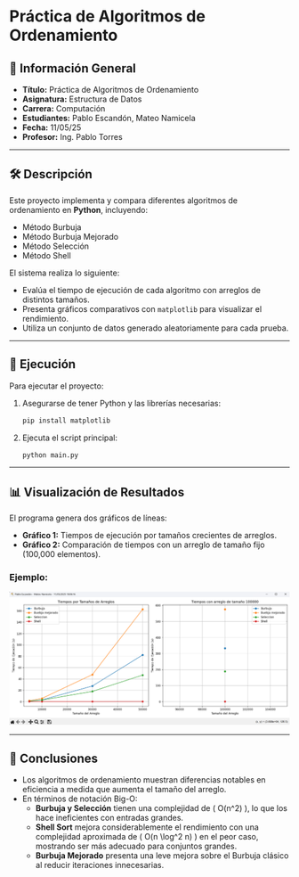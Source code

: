 # Práctica de Algoritmos de Ordenamiento

## 📌 Información General

- **Título:** Práctica de Algoritmos de Ordenamiento
- **Asignatura:** Estructura de Datos
- **Carrera:** Computación
- **Estudiantes:** Pablo Escandón, Mateo Namicela  
- **Fecha:** 11/05/25
- **Profesor:** Ing. Pablo Torres

---

## 🛠️ Descripción

Este proyecto implementa y compara diferentes algoritmos de ordenamiento en **Python**, incluyendo:

- Método Burbuja  
- Método Burbuja Mejorado  
- Método Selección  
- Método Shell  

El sistema realiza lo siguiente:
- Evalúa el tiempo de ejecución de cada algoritmo con arreglos de distintos tamaños.
- Presenta gráficos comparativos con `matplotlib` para visualizar el rendimiento.
- Utiliza un conjunto de datos generado aleatoriamente para cada prueba.

---

## 🚀 Ejecución

Para ejecutar el proyecto:

1. Asegurarse de tener Python y las librerías necesarias:
    ```bash
    pip install matplotlib
    ```

2. Ejecuta el script principal:
    ```bash
    python main.py
    ```

---

## 📊 Visualización de Resultados

El programa genera dos gráficos de líneas:

- **Gráfico 1:** Tiempos de ejecución por tamaños crecientes de arreglos.
- **Gráfico 2:** Comparación de tiempos con un arreglo de tamaño fijo (100,000 elementos).

### Ejemplo:

![Mediciones de tiempo](Images/mediciones_tiempo.png)

---

## 🧠 Conclusiones

- Los algoritmos de ordenamiento muestran diferencias notables en eficiencia a medida que aumenta el tamaño del arreglo.
- En términos de notación Big-O:
  - **Burbuja y Selección** tienen una complejidad de \( O(n^2) \), lo que los hace ineficientes con entradas grandes.
  - **Shell Sort** mejora considerablemente el rendimiento con una complejidad aproximada de \( O(n \log^2 n) \) en el peor caso, mostrando ser más adecuado para conjuntos grandes.
  - **Burbuja Mejorado** presenta una leve mejora sobre el Burbuja clásico al reducir iteraciones innecesarias.